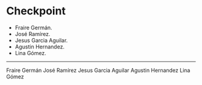 # Checkpoint

- Fraire Germán.
- José Ramírez.
- Jesus Garcia Aguilar.
- Agustin Hernandez.
- Lina Gómez.
---

Fraire Germán
José Ramírez
Jesus Garcia Aguilar
Agustin Hernandez
Lina Gómez
